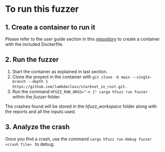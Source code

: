 # To run this fuzzer

## 1. Create a container to run it 

Please refer to the user guide section in this [repository](https://github.com/lambdaclass/fuzzing_examples#user-guide) to create a container with the included Dockerfile.

## 2. Run the fuzzer 

1. Start the container as explained in last section.
2. Clone the proyect in the container with `git clone -b main --single-branch --depth 1 https://github.com/lambdaclass/starknet_in_rust.git`.
3. Run the command `HFUZZ_RUN_ARGS="-n 1" cargo hfuzz run fuzzer` within the _fuzzer_ folder.

The crashes found will be stored in the _hfuzz_workspace_ folder along with the reports and all the inputs used.

## 3. Analyze the crash 

Once you find a crash, use the command `cargo hfuzz run-debug fuzzer <crash file> ` to debug.
